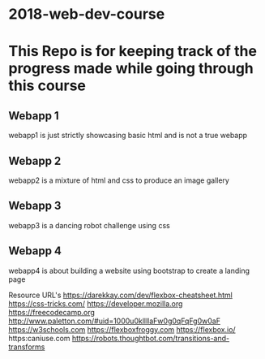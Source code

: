 # 2018-web-dev-course
# This Repo is for keeping track of the progress made while going through this course


## Webapp 1 ##
webapp1 is just strictly showcasing basic html and is not a true webapp

## Webapp 2 ##
webapp2 is a mixture of html and css to produce an image gallery

## Webapp 3 ##
webapp3 is a dancing robot challenge using css

## Webapp 4 ##
webapp4 is about building a website using bootstrap to create a landing page


Resource URL's
https://darekkay.com/dev/flexbox-cheatsheet.html
https://css-tricks.com/
https://developer.mozilla.org
https://freecodecamp.org
http://www.paletton.com/#uid=1000u0kllllaFw0g0qFqFg0w0aF
https://w3schools.com
https://flexboxfroggy.com
https://flexbox.io/
https:caniuse.com
https://robots.thoughtbot.com/transitions-and-transforms